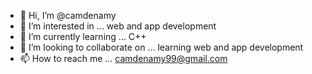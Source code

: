 - 👋 Hi, I’m @camdenamy
- 👀 I’m interested in ... web and app development
- 🌱 I’m currently learning ... C++
- 💞️ I’m looking to collaborate on ... learning web and app development
- 📫 How to reach me ... camdenamy99@gmail.com

<!---
camdenamy/camdenamy is a ✨ special ✨ repository because its `README.md` (this file) appears on your GitHub profile.
You can click the Preview link to take a look at your changes.
--->
